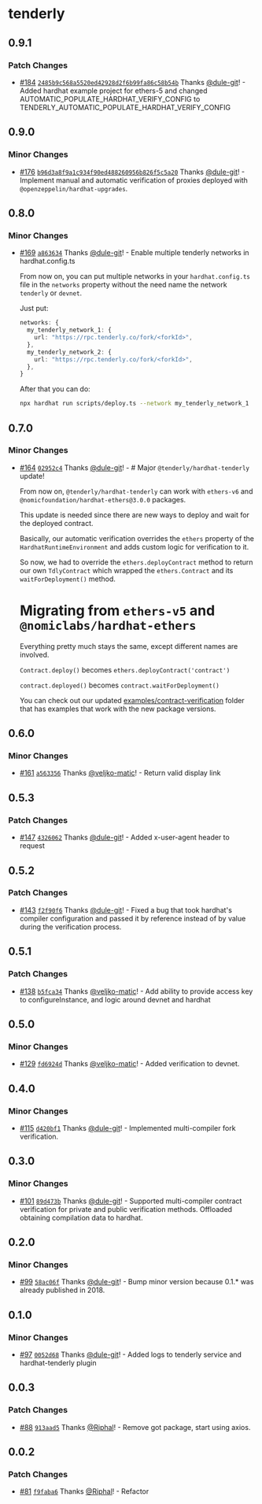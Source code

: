 # tenderly

## 0.9.1

### Patch Changes

- [#184](https://github.com/Tenderly/hardhat-tenderly/pull/184) [`2485b9c568a5520ed42928d2f6b99fa86c58b54b`](https://github.com/Tenderly/hardhat-tenderly/commit/2485b9c568a5520ed42928d2f6b99fa86c58b54b) Thanks [@dule-git](https://github.com/dule-git)! - Added hardhat example project for ethers-5 and changed AUTOMATIC_POPULATE_HARDHAT_VERIFY_CONFIG to TENDERLY_AUTOMATIC_POPULATE_HARDHAT_VERIFY_CONFIG

## 0.9.0

### Minor Changes

- [#176](https://github.com/Tenderly/hardhat-tenderly/pull/176) [`b96d3a8f9a1c934f90ed488260956b826f5c5a20`](https://github.com/Tenderly/hardhat-tenderly/commit/b96d3a8f9a1c934f90ed488260956b826f5c5a20) Thanks [@dule-git](https://github.com/dule-git)! - Implement manual and automatic verification of proxies deployed with `@openzeppelin/hardhat-upgrades`.

## 0.8.0

### Minor Changes

- [#169](https://github.com/Tenderly/hardhat-tenderly/pull/169) [`a863634`](https://github.com/Tenderly/hardhat-tenderly/commit/a863634a36510f9ea91c8e9e31453f04c16ca8bf) Thanks [@dule-git](https://github.com/dule-git)! - Enable multiple tenderly networks in hardhat.config.ts

  From now on, you can put multiple networks in your `hardhat.config.ts` file in the `networks` property without the need name the network `tenderly` or `devnet`.

  Just put:

  ```ts
  networks: {
    my_tenderly_network_1: {
      url: "https://rpc.tenderly.co/fork/<forkId>",
    },
    my_tenderly_network_2: {
      url: "https://rpc.tenderly.co/fork/<forkId>",
    },
  }
  ```

  After that you can do:

  ```bash
  npx hardhat run scripts/deploy.ts --network my_tenderly_network_1
  ```

## 0.7.0

### Minor Changes

- [#164](https://github.com/Tenderly/hardhat-tenderly/pull/164) [`02952c4`](https://github.com/Tenderly/hardhat-tenderly/commit/02952c4b59f4b332e5742deb6251d9a282fbfa34) Thanks [@dule-git](https://github.com/dule-git)! - # Major `@tenderly/hardhat-tenderly` update!

  From now on, `@tenderly/hardhat-tenderly` can work with `ethers-v6` and `@nomicfoundation/hardhat-ethers@3.0.0` packages.

  This update is needed since there are new ways to deploy and wait for the deployed contract.

  Basically, our automatic verification overrides the `ethers` property of the `HardhatRuntimeEnvironment` and adds custom logic for verification to it.

  So now, we had to override the `ethers.deployContract` method to return our own `TdlyContract` which wrapped the `ethers.Contract` and its `waitForDeployment()` method.

  # Migrating from `ethers-v5` and `@nomiclabs/hardhat-ethers`

  Everything pretty much stays the same, except different names are involved.

  `Contract.deploy()` becomes `ethers.deployContract('contract')`

  `contract.deployed()` becomes `contract.waitForDeployment()`

  You can check out our updated [examples/contract-verification](https://github.com/Tenderly/hardhat-tenderly/tree/master/examples/contract-verification) folder that has examples that work with the new package versions.

## 0.6.0

### Minor Changes

- [#161](https://github.com/Tenderly/hardhat-tenderly/pull/161) [`a563356`](https://github.com/Tenderly/hardhat-tenderly/commit/a5633566b33ac7f3a808d4206201c11c443b04d5) Thanks [@veljko-matic](https://github.com/veljko-matic)! - Return valid display link

## 0.5.3

### Patch Changes

- [#147](https://github.com/Tenderly/hardhat-tenderly/pull/147) [`4326062`](https://github.com/Tenderly/hardhat-tenderly/commit/4326062a176d220ead5cdc810d8e49f903aaa9f6) Thanks [@dule-git](https://github.com/dule-git)! - Added x-user-agent header to request

## 0.5.2

### Patch Changes

- [#143](https://github.com/Tenderly/hardhat-tenderly/pull/143) [`f2f90f6`](https://github.com/Tenderly/hardhat-tenderly/commit/f2f90f60c531a5b12a0d10eb48cd492c64f01fea) Thanks [@dule-git](https://github.com/dule-git)! - Fixed a bug that took hardhat's compiler configuration and passed it by reference instead of by value during the verification process.

## 0.5.1

### Patch Changes

- [#138](https://github.com/Tenderly/hardhat-tenderly/pull/138) [`b5fca34`](https://github.com/Tenderly/hardhat-tenderly/commit/b5fca3490ecbd1051f32fa1116cd1221d711cd03) Thanks [@veljko-matic](https://github.com/veljko-matic)! - Add ability to provide access key to configureInstance, and logic around devnet and hardhat

## 0.5.0

### Minor Changes

- [#129](https://github.com/Tenderly/hardhat-tenderly/pull/129) [`fd6924d`](https://github.com/Tenderly/hardhat-tenderly/commit/fd6924dc3f530a3f05c159c8aeb6d29786ec3a1a) Thanks [@veljko-matic](https://github.com/veljko-matic)! - Added verification to devnet.

## 0.4.0

### Minor Changes

- [#115](https://github.com/Tenderly/hardhat-tenderly/pull/115) [`d420bf1`](https://github.com/Tenderly/hardhat-tenderly/commit/d420bf1ba647f805ed11824448ecb1d3358358b9) Thanks [@dule-git](https://github.com/dule-git)! - Implemented multi-compiler fork verification.

## 0.3.0

### Minor Changes

- [#101](https://github.com/Tenderly/hardhat-tenderly/pull/101) [`89d473b`](https://github.com/Tenderly/hardhat-tenderly/commit/89d473b98202a88eb612b374f7191ff733df1152) Thanks [@dule-git](https://github.com/dule-git)! - Supported multi-compiler contract verification for private and public verification methods. Offloaded obtaining compilation data to hardhat.

## 0.2.0

### Minor Changes

- [#99](https://github.com/Tenderly/hardhat-tenderly/pull/99) [`58ac06f`](https://github.com/Tenderly/hardhat-tenderly/commit/58ac06f9fd7e39b08913dccc380c69f3575f7d28) Thanks [@dule-git](https://github.com/dule-git)! - Bump minor version because 0.1.\* was already published in 2018.

## 0.1.0

### Minor Changes

- [#97](https://github.com/Tenderly/hardhat-tenderly/pull/97) [`0052d68`](https://github.com/Tenderly/hardhat-tenderly/commit/0052d682abb1d87339160a9898a31ed50b54a1dc) Thanks [@dule-git](https://github.com/dule-git)! - Added logs to tenderly service and hardhat-tenderly plugin

## 0.0.3

### Patch Changes

- [#88](https://github.com/Tenderly/hardhat-tenderly/pull/88) [`913aad5`](https://github.com/Tenderly/hardhat-tenderly/commit/913aad5b23e3c3c170a600b7153dfe085be34919) Thanks [@Riphal](https://github.com/Riphal)! - Remove got package, start using axios.

## 0.0.2

### Patch Changes

- [#81](https://github.com/Tenderly/hardhat-tenderly/pull/81) [`f9faba6`](https://github.com/Tenderly/hardhat-tenderly/commit/f9faba64370636da1e834b562e6c5b2f42e08362) Thanks [@Riphal](https://github.com/Riphal)! - Refactor
